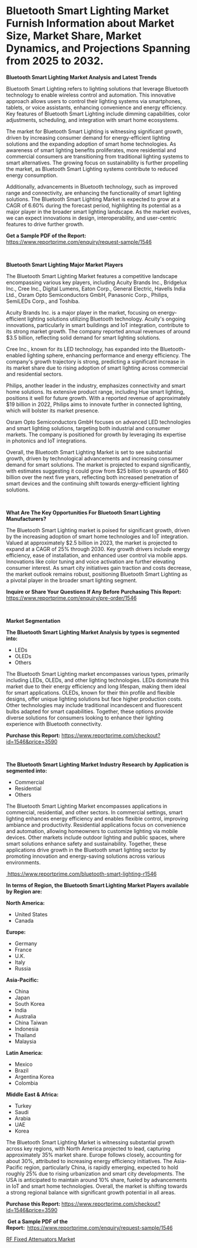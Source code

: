 <p><h1>Bluetooth Smart Lighting Market Furnish Information about Market Size, Market Share, Market Dynamics, and Projections Spanning from 2025 to 2032.</h1></p><p><strong>Bluetooth Smart Lighting Market Analysis and Latest Trends</strong></p>
<p><p>Bluetooth Smart Lighting refers to lighting solutions that leverage Bluetooth technology to enable wireless control and automation. This innovative approach allows users to control their lighting systems via smartphones, tablets, or voice assistants, enhancing convenience and energy efficiency. Key features of Bluetooth Smart Lighting include dimming capabilities, color adjustments, scheduling, and integration with smart home ecosystems.</p><p>The market for Bluetooth Smart Lighting is witnessing significant growth, driven by increasing consumer demand for energy-efficient lighting solutions and the expanding adoption of smart home technologies. As awareness of smart lighting benefits proliferates, more residential and commercial consumers are transitioning from traditional lighting systems to smart alternatives. The growing focus on sustainability is further propelling the market, as Bluetooth Smart Lighting systems contribute to reduced energy consumption.</p><p>Additionally, advancements in Bluetooth technology, such as improved range and connectivity, are enhancing the functionality of smart lighting solutions. The Bluetooth Smart Lighting Market is expected to grow at a CAGR of 6.60% during the forecast period, highlighting its potential as a major player in the broader smart lighting landscape. As the market evolves, we can expect innovations in design, interoperability, and user-centric features to drive further growth.</p></p>
<p><strong>Get a Sample PDF of the Report:&nbsp;</strong> <a href="https://www.reportprime.com/enquiry/request-sample/1546?utm_campaign=2289&utm_medium=2&utm_source=Github&utm_content=ia&utm_term=18032025&utm_id=bluetooth-smart-lighting">https://www.reportprime.com/enquiry/request-sample/1546</a></p>
<p>&nbsp;</p>
<p><strong>Bluetooth Smart Lighting Major Market Players</strong></p>
<p><p>The Bluetooth Smart Lighting Market features a competitive landscape encompassing various key players, including Acuity Brands Inc., Bridgelux Inc., Cree Inc., Digital Lumens, Eaton Corp., General Electric, Havells India Ltd., Osram Opto Semiconductors GmbH, Panasonic Corp., Philips, SemiLEDs Corp., and Toshiba. </p><p>Acuity Brands Inc. is a major player in the market, focusing on energy-efficient lighting solutions utilizing Bluetooth technology. Acuity's ongoing innovations, particularly in smart buildings and IoT integration, contribute to its strong market growth. The company reported annual revenues of around $3.5 billion, reflecting solid demand for smart lighting solutions.</p><p>Cree Inc., known for its LED technology, has expanded into the Bluetooth-enabled lighting sphere, enhancing performance and energy efficiency. The company's growth trajectory is strong, predicting a significant increase in its market share due to rising adoption of smart lighting across commercial and residential sectors. </p><p>Philips, another leader in the industry, emphasizes connectivity and smart home solutions. Its extensive product range, including Hue smart lighting, positions it well for future growth. With a reported revenue of approximately $19 billion in 2022, Philips aims to innovate further in connected lighting, which will bolster its market presence.</p><p>Osram Opto Semiconductors GmbH focuses on advanced LED technologies and smart lighting solutions, targeting both industrial and consumer markets. The company is positioned for growth by leveraging its expertise in photonics and IoT integrations.</p><p>Overall, the Bluetooth Smart Lighting Market is set to see substantial growth, driven by technological advancements and increasing consumer demand for smart solutions. The market is projected to expand significantly, with estimates suggesting it could grow from $25 billion to upwards of $60 billion over the next five years, reflecting both increased penetration of smart devices and the continuing shift towards energy-efficient lighting solutions.</p></p>
<p>&nbsp;</p>
<p><strong>What Are The Key Opportunities For Bluetooth Smart Lighting Manufacturers?</strong></p>
<p><p>The Bluetooth Smart Lighting market is poised for significant growth, driven by the increasing adoption of smart home technologies and IoT integration. Valued at approximately $2.5 billion in 2023, the market is projected to expand at a CAGR of 25% through 2030. Key growth drivers include energy efficiency, ease of installation, and enhanced user control via mobile apps. Innovations like color tuning and voice activation are further elevating consumer interest. As smart city initiatives gain traction and costs decrease, the market outlook remains robust, positioning Bluetooth Smart Lighting as a pivotal player in the broader smart lighting segment.</p></p>
<p><strong>Inquire or Share Your Questions If Any Before Purchasing This Report:</strong> <a href="https://www.reportprime.com/enquiry/pre-order/1546?utm_campaign=2289&utm_medium=2&utm_source=Github&utm_content=ia&utm_term=18032025&utm_id=bluetooth-smart-lighting">https://www.reportprime.com/enquiry/pre-order/1546</a></p>
<p>&nbsp;</p>
<p><strong>Market Segmentation</strong></p>
<p><strong>The Bluetooth Smart Lighting Market Analysis by types is segmented into:</strong></p>
<p><ul><li>LEDs</li><li>OLEDs</li><li>Others</li></ul></p>
<p><p>The Bluetooth Smart Lighting market encompasses various types, primarily including LEDs, OLEDs, and other lighting technologies. LEDs dominate this market due to their energy efficiency and long lifespan, making them ideal for smart applications. OLEDs, known for their thin profile and flexible designs, offer unique lighting solutions but face higher production costs. Other technologies may include traditional incandescent and fluorescent bulbs adapted for smart capabilities. Together, these options provide diverse solutions for consumers looking to enhance their lighting experience with Bluetooth connectivity.</p></p>
<p><strong>Purchase this Report:&nbsp;</strong><a href="https://www.reportprime.com/checkout?id=1546&price=3590&utm_campaign=2289&utm_medium=2&utm_source=Github&utm_content=ia&utm_term=18032025&utm_id=bluetooth-smart-lighting">https://www.reportprime.com/checkout?id=1546&price=3590</a></p>
<p>&nbsp;</p>
<p><strong>The Bluetooth Smart Lighting Market Industry Research by Application is segmented into:</strong></p>
<p><ul><li>Commercial</li><li>Residential</li><li>Others</li></ul></p>
<p><p>The Bluetooth Smart Lighting Market encompasses applications in commercial, residential, and other sectors. In commercial settings, smart lighting enhances energy efficiency and enables flexible control, improving ambiance and productivity. Residential applications focus on convenience and automation, allowing homeowners to customize lighting via mobile devices. Other markets include outdoor lighting and public spaces, where smart solutions enhance safety and sustainability. Together, these applications drive growth in the Bluetooth smart lighting sector by promoting innovation and energy-saving solutions across various environments.</p></p>
<p><a href="https://www.reportprime.com/bluetooth-smart-lighting-r1546?utm_campaign=2289&utm_medium=2&utm_source=Github&utm_content=ia&utm_term=18032025&utm_id=bluetooth-smart-lighting">&nbsp;https://www.reportprime.com/bluetooth-smart-lighting-r1546</a></p>
<p><strong>In terms of Region, the Bluetooth Smart Lighting Market Players available by Region are:</strong></p>
<p>
    <p> <strong> North America: </strong>
        <ul>
            <li>United States</li>
            <li>Canada</li>
        </ul>
        </p> 
    <p> <strong> Europe: </strong>
        <ul>
            <li>Germany</li>
            <li>France</li>
            <li>U.K.</li>
            <li>Italy</li>
            <li>Russia</li>
        </ul>
        </p> 
    <p> <strong> Asia-Pacific: </strong>
        <ul>
            <li>China</li>
            <li>Japan</li>
            <li>South Korea</li>
            <li>India</li>
            <li>Australia</li>
            <li>China Taiwan</li>
            <li>Indonesia</li>
            <li>Thailand</li>
            <li>Malaysia</li>
        </ul>
        </p> 
    <p> <strong> Latin America: </strong>
        <ul>
            <li>Mexico</li>
            <li>Brazil</li>
            <li>Argentina Korea</li>
            <li>Colombia</li>
        </ul>
        </p> 
    <p> <strong> Middle East & Africa: </strong>
        <ul>
            <li>Turkey</li>
            <li>Saudi</li>
            <li>Arabia</li>
            <li>UAE</li>
            <li>Korea</li>
        </ul>
    </p>
    </p>
<p><p>The Bluetooth Smart Lighting Market is witnessing substantial growth across key regions, with North America projected to lead, capturing approximately 35% market share. Europe follows closely, accounting for about 30%, attributed to increasing energy efficiency initiatives. The Asia-Pacific region, particularly China, is rapidly emerging, expected to hold roughly 25% due to rising urbanization and smart city developments. The USA is anticipated to maintain around 10% share, fueled by advancements in IoT and smart home technologies. Overall, the market is shifting towards a strong regional balance with significant growth potential in all areas.</p></p>
<p><strong>Purchase this Report: </strong><a href="https://www.reportprime.com/checkout?id=1546&price=3590&utm_campaign=2289&utm_medium=2&utm_source=Github&utm_content=ia&utm_term=18032025&utm_id=bluetooth-smart-lighting">https://www.reportprime.com/checkout?id=1546&price=3590</a></p>
<p>&nbsp;<strong>Get a Sample PDF of the Report:&nbsp;&nbsp;</strong><a href="https://www.reportprime.com/enquiry/request-sample/1546?utm_campaign=2289&utm_medium=2&utm_source=Github&utm_content=ia&utm_term=18032025&utm_id=bluetooth-smart-lighting">https://www.reportprime.com/enquiry/request-sample/1546</a></p>
<p><strong></strong></p>
<p><p><a href="https://github.com/syskamazucqa/Market-Research-Report-List-1/blob/main/rf-fixed-attenuators-market.md?utm_campaign=2289&utm_medium=2&utm_source=Github&utm_content=ia&utm_term=18032025&utm_id=bluetooth-smart-lighting">RF Fixed Attenuators Market</a></p></p>